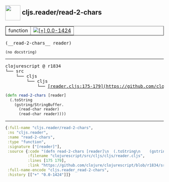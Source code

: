 ## <img width="48px" valign="middle" src="http://i.imgur.com/Hi20huC.png"> cljs.reader/read-2-chars

 <table border="1">
<tr>
<td>function</td>
<td><a href="https://github.com/cljsinfo/api-refs/tree/0.0-1424"><img valign="middle" alt="[+] 0.0-1424" src="https://img.shields.io/badge/+-0.0--1424-lightgrey.svg"></a> </td>
</tr>
</table>

 <samp>
(__read-2-chars__ reader)<br>
</samp>

```
(no docstring)
```

---

 <pre>
clojurescript @ r1834
└── src
    └── cljs
        └── cljs
            └── <ins>[reader.cljs:175-179](https://github.com/clojure/clojurescript/blob/r1834/src/cljs/cljs/reader.cljs#L175-L179)</ins>
</pre>

```clj
(defn read-2-chars [reader]
  (.toString
    (gstring/StringBuffer.
      (read-char reader)
      (read-char reader))))
```


---

```clj
{:full-name "cljs.reader/read-2-chars",
 :ns "cljs.reader",
 :name "read-2-chars",
 :type "function",
 :signature ["[reader]"],
 :source {:code "(defn read-2-chars [reader]\n  (.toString\n    (gstring/StringBuffer.\n      (read-char reader)\n      (read-char reader))))",
          :filename "clojurescript/src/cljs/cljs/reader.cljs",
          :lines [175 179],
          :link "https://github.com/clojure/clojurescript/blob/r1834/src/cljs/cljs/reader.cljs#L175-L179"},
 :full-name-encode "cljs.reader_read-2-chars",
 :history [["+" "0.0-1424"]]}

```
